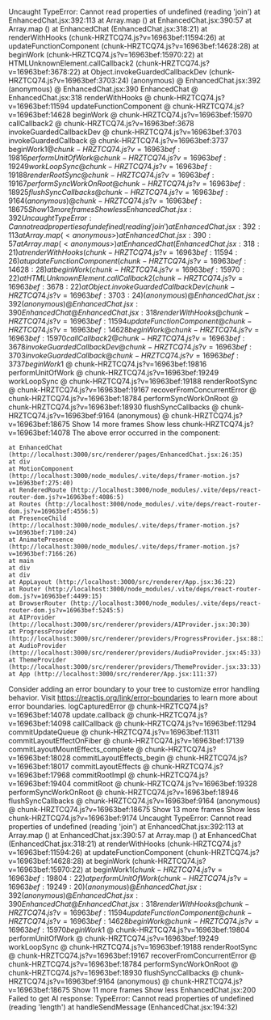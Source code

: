 Uncaught TypeError: Cannot read properties of undefined (reading 'join')
    at EnhancedChat.jsx:392:113
    at Array.map (<anonymous>)
    at EnhancedChat.jsx:390:57
    at Array.map (<anonymous>)
    at EnhancedChat (EnhancedChat.jsx:318:21)
    at renderWithHooks (chunk-HRZTCQ74.js?v=16963bef:11594:26)
    at updateFunctionComponent (chunk-HRZTCQ74.js?v=16963bef:14628:28)
    at beginWork (chunk-HRZTCQ74.js?v=16963bef:15970:22)
    at HTMLUnknownElement.callCallback2 (chunk-HRZTCQ74.js?v=16963bef:3678:22)
    at Object.invokeGuardedCallbackDev (chunk-HRZTCQ74.js?v=16963bef:3703:24)
(anonymous) @ EnhancedChat.jsx:392
(anonymous) @ EnhancedChat.jsx:390
EnhancedChat @ EnhancedChat.jsx:318
renderWithHooks @ chunk-HRZTCQ74.js?v=16963bef:11594
updateFunctionComponent @ chunk-HRZTCQ74.js?v=16963bef:14628
beginWork @ chunk-HRZTCQ74.js?v=16963bef:15970
callCallback2 @ chunk-HRZTCQ74.js?v=16963bef:3678
invokeGuardedCallbackDev @ chunk-HRZTCQ74.js?v=16963bef:3703
invokeGuardedCallback @ chunk-HRZTCQ74.js?v=16963bef:3737
beginWork$1 @ chunk-HRZTCQ74.js?v=16963bef:19816
performUnitOfWork @ chunk-HRZTCQ74.js?v=16963bef:19249
workLoopSync @ chunk-HRZTCQ74.js?v=16963bef:19188
renderRootSync @ chunk-HRZTCQ74.js?v=16963bef:19167
performSyncWorkOnRoot @ chunk-HRZTCQ74.js?v=16963bef:18925
flushSyncCallbacks @ chunk-HRZTCQ74.js?v=16963bef:9164
(anonymous) @ chunk-HRZTCQ74.js?v=16963bef:18675
Show 13 more frames
Show less
EnhancedChat.jsx:392 Uncaught TypeError: Cannot read properties of undefined (reading 'join')
    at EnhancedChat.jsx:392:113
    at Array.map (<anonymous>)
    at EnhancedChat.jsx:390:57
    at Array.map (<anonymous>)
    at EnhancedChat (EnhancedChat.jsx:318:21)
    at renderWithHooks (chunk-HRZTCQ74.js?v=16963bef:11594:26)
    at updateFunctionComponent (chunk-HRZTCQ74.js?v=16963bef:14628:28)
    at beginWork (chunk-HRZTCQ74.js?v=16963bef:15970:22)
    at HTMLUnknownElement.callCallback2 (chunk-HRZTCQ74.js?v=16963bef:3678:22)
    at Object.invokeGuardedCallbackDev (chunk-HRZTCQ74.js?v=16963bef:3703:24)
(anonymous) @ EnhancedChat.jsx:392
(anonymous) @ EnhancedChat.jsx:390
EnhancedChat @ EnhancedChat.jsx:318
renderWithHooks @ chunk-HRZTCQ74.js?v=16963bef:11594
updateFunctionComponent @ chunk-HRZTCQ74.js?v=16963bef:14628
beginWork @ chunk-HRZTCQ74.js?v=16963bef:15970
callCallback2 @ chunk-HRZTCQ74.js?v=16963bef:3678
invokeGuardedCallbackDev @ chunk-HRZTCQ74.js?v=16963bef:3703
invokeGuardedCallback @ chunk-HRZTCQ74.js?v=16963bef:3737
beginWork$1 @ chunk-HRZTCQ74.js?v=16963bef:19816
performUnitOfWork @ chunk-HRZTCQ74.js?v=16963bef:19249
workLoopSync @ chunk-HRZTCQ74.js?v=16963bef:19188
renderRootSync @ chunk-HRZTCQ74.js?v=16963bef:19167
recoverFromConcurrentError @ chunk-HRZTCQ74.js?v=16963bef:18784
performSyncWorkOnRoot @ chunk-HRZTCQ74.js?v=16963bef:18930
flushSyncCallbacks @ chunk-HRZTCQ74.js?v=16963bef:9164
(anonymous) @ chunk-HRZTCQ74.js?v=16963bef:18675
Show 14 more frames
Show less
chunk-HRZTCQ74.js?v=16963bef:14078 The above error occurred in the <EnhancedChat> component:

    at EnhancedChat (http://localhost:3000/src/renderer/pages/EnhancedChat.jsx:26:35)
    at div
    at MotionComponent (http://localhost:3000/node_modules/.vite/deps/framer-motion.js?v=16963bef:275:40)
    at RenderedRoute (http://localhost:3000/node_modules/.vite/deps/react-router-dom.js?v=16963bef:4086:5)
    at Routes (http://localhost:3000/node_modules/.vite/deps/react-router-dom.js?v=16963bef:4556:5)
    at PresenceChild (http://localhost:3000/node_modules/.vite/deps/framer-motion.js?v=16963bef:7100:24)
    at AnimatePresence (http://localhost:3000/node_modules/.vite/deps/framer-motion.js?v=16963bef:7166:26)
    at main
    at div
    at div
    at AppLayout (http://localhost:3000/src/renderer/App.jsx:36:22)
    at Router (http://localhost:3000/node_modules/.vite/deps/react-router-dom.js?v=16963bef:4499:15)
    at BrowserRouter (http://localhost:3000/node_modules/.vite/deps/react-router-dom.js?v=16963bef:5245:5)
    at AIProvider (http://localhost:3000/src/renderer/providers/AIProvider.jsx:30:30)
    at ProgressProvider (http://localhost:3000/src/renderer/providers/ProgressProvider.jsx:88:36)
    at AudioProvider (http://localhost:3000/src/renderer/providers/AudioProvider.jsx:45:33)
    at ThemeProvider (http://localhost:3000/src/renderer/providers/ThemeProvider.jsx:33:33)
    at App (http://localhost:3000/src/renderer/App.jsx:111:37)

Consider adding an error boundary to your tree to customize error handling behavior.
Visit https://reactjs.org/link/error-boundaries to learn more about error boundaries.
logCapturedError @ chunk-HRZTCQ74.js?v=16963bef:14078
update.callback @ chunk-HRZTCQ74.js?v=16963bef:14098
callCallback @ chunk-HRZTCQ74.js?v=16963bef:11294
commitUpdateQueue @ chunk-HRZTCQ74.js?v=16963bef:11311
commitLayoutEffectOnFiber @ chunk-HRZTCQ74.js?v=16963bef:17139
commitLayoutMountEffects_complete @ chunk-HRZTCQ74.js?v=16963bef:18028
commitLayoutEffects_begin @ chunk-HRZTCQ74.js?v=16963bef:18017
commitLayoutEffects @ chunk-HRZTCQ74.js?v=16963bef:17968
commitRootImpl @ chunk-HRZTCQ74.js?v=16963bef:19404
commitRoot @ chunk-HRZTCQ74.js?v=16963bef:19328
performSyncWorkOnRoot @ chunk-HRZTCQ74.js?v=16963bef:18946
flushSyncCallbacks @ chunk-HRZTCQ74.js?v=16963bef:9164
(anonymous) @ chunk-HRZTCQ74.js?v=16963bef:18675
Show 13 more frames
Show less
chunk-HRZTCQ74.js?v=16963bef:9174 Uncaught TypeError: Cannot read properties of undefined (reading 'join')
    at EnhancedChat.jsx:392:113
    at Array.map (<anonymous>)
    at EnhancedChat.jsx:390:57
    at Array.map (<anonymous>)
    at EnhancedChat (EnhancedChat.jsx:318:21)
    at renderWithHooks (chunk-HRZTCQ74.js?v=16963bef:11594:26)
    at updateFunctionComponent (chunk-HRZTCQ74.js?v=16963bef:14628:28)
    at beginWork (chunk-HRZTCQ74.js?v=16963bef:15970:22)
    at beginWork$1 (chunk-HRZTCQ74.js?v=16963bef:19804:22)
    at performUnitOfWork (chunk-HRZTCQ74.js?v=16963bef:19249:20)
(anonymous) @ EnhancedChat.jsx:392
(anonymous) @ EnhancedChat.jsx:390
EnhancedChat @ EnhancedChat.jsx:318
renderWithHooks @ chunk-HRZTCQ74.js?v=16963bef:11594
updateFunctionComponent @ chunk-HRZTCQ74.js?v=16963bef:14628
beginWork @ chunk-HRZTCQ74.js?v=16963bef:15970
beginWork$1 @ chunk-HRZTCQ74.js?v=16963bef:19804
performUnitOfWork @ chunk-HRZTCQ74.js?v=16963bef:19249
workLoopSync @ chunk-HRZTCQ74.js?v=16963bef:19188
renderRootSync @ chunk-HRZTCQ74.js?v=16963bef:19167
recoverFromConcurrentError @ chunk-HRZTCQ74.js?v=16963bef:18784
performSyncWorkOnRoot @ chunk-HRZTCQ74.js?v=16963bef:18930
flushSyncCallbacks @ chunk-HRZTCQ74.js?v=16963bef:9164
(anonymous) @ chunk-HRZTCQ74.js?v=16963bef:18675
Show 11 more frames
Show less
EnhancedChat.jsx:200 Failed to get AI response: TypeError: Cannot read properties of undefined (reading 'length')
    at handleSendMessage (EnhancedChat.jsx:194:32)